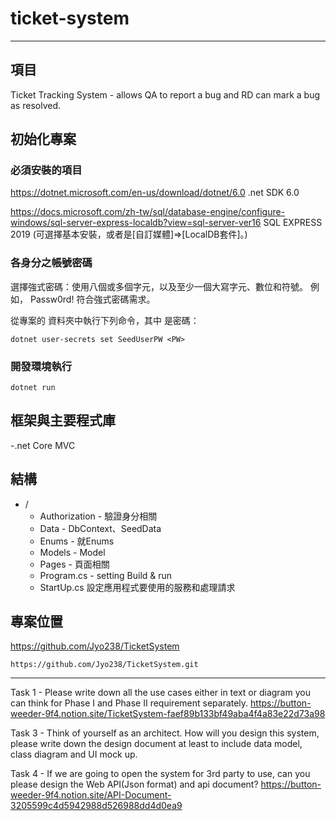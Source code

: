 # ticket-system

---

## 項目

Ticket Tracking System -  allows QA to report a bug and RD can mark a bug as resolved.

## 初始化專案

### 必須安裝的項目
https://dotnet.microsoft.com/en-us/download/dotnet/6.0 .net SDK 6.0

https://docs.microsoft.com/zh-tw/sql/database-engine/configure-windows/sql-server-express-localdb?view=sql-server-ver16
SQL EXPRESS 2019 (可選擇基本安裝，或者是[自訂媒體]=>[LocalDB套件]。)

### 各身分之帳號密碼
選擇強式密碼：使用八個或多個字元，以及至少一個大寫字元、數位和符號。 例如， Passw0rd! 符合強式密碼需求。

從專案的 資料夾中執行下列命令，其中 <PW> 是密碼：
```shell
dotnet user-secrets set SeedUserPW <PW>
```

### 開發環境執行

```shell
dotnet run
```

## 框架與主要程式庫

-.net Core MVC


## 結構

- /
  - Authorization - 驗證身分相關
  - Data - DbContext、SeedData
  - Enums - 就Enums
  - Models - Model
  - Pages - 頁面相關
  - Program.cs - setting Build & run
  - StartUp.cs 設定應用程式要使用的服務和處理請求


## 專案位置

https://github.com/Jyo238/TicketSystem

```
https://github.com/Jyo238/TicketSystem.git
```
  
---
  Task 1 - Please write down all the use cases either in text or diagram you can think for Phase I and Phase II requirement separately.
  https://button-weeder-9f4.notion.site/TicketSystem-faef89b133bf49aba4f4a83e22d73a98
  
  Task 3 - Think of yourself as an architect. How will you design this system, please write down the design document at least to include data model, class diagram and  UI mock up.

Task 4 - If we are going to open the system for 3rd party to use, can you please design the Web API(Json format) and api document?
https://button-weeder-9f4.notion.site/API-Document-3205599c4d5942988d526988dd4d0ea9
